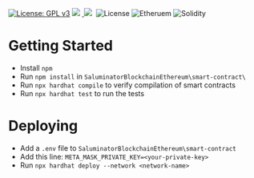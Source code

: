 [![License: GPL v3](https://img.shields.io/badge/License-GPLv3-blue.svg)](https://www.gnu.org/licenses/gpl-3.0)&nbsp;<a href="https://www.open-fermentation-project.org/"><img src="https://img.shields.io/badge/OFS v1-Open%20Fermentation%20Project%20v1-yellowgreen"></a>&nbsp;<a href="https://apps.azureiotcentral.com/">
<img src="https://img.shields.io/badge/Azure IoT Central-Open%20Fermentation%20Project%20v1-blue"></a>&nbsp;<a href="https://www.saluminator.com/"></a>&nbsp;![License](https://img.shields.io/badge/Microsoft%20Public%20License-MS--PL-orange)&nbsp;![Etheruem](https://img.shields.io/badge/etheruem-V2-green)&nbsp;![Solidity](https://img.shields.io/badge/solidity-0.8.*-green)

# Getting Started

- Install `npm`
- Run `npm install` in `SaluminatorBlockchainEthereum\smart-contract\`
- Run `npx hardhat compile` to verify compilation of smart contracts
- Run `npx hardhat test` to run the tests

# Deploying

- Add a `.env` file to `SaluminatorBlockchainEthereum\smart-contract`
- Add this line: `META_MASK_PRIVATE_KEY=<your-private-key>`
- Run `npx hardhat deploy --network <network-name>`
